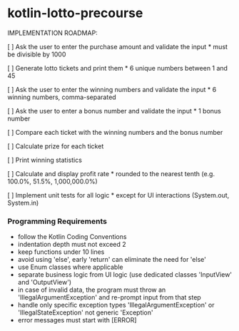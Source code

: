 # kotlin-lotto-precourse

IMPLEMENTATION ROADMAP:

[ ] Ask the user to enter the purchase amount and validate the input
	* must be divisible by 1000

[ ] Generate lotto tickets and print them
	* 6 unique numbers between 1 and 45

[ ] Ask the user to enter the winning numbers and validate the input
	* 6 winning numbers, comma-separated

[ ] Ask the user to enter a bonus number and validate the input
	* 1 bonus number

[ ] Compare each ticket with the winning numbers and the bonus number

[ ] Calculate prize for each ticket

[ ] Print winning statistics

[ ] Calculate and display profit rate
	* rounded to the nearest tenth (e.g. 100.0%, 51.5%, 1,000,000.0%)

[ ] Implement unit tests for all logic
	* except for UI interactions (System.out, System.in)


### Programming Requirements

* follow the Kotlin Coding Conventions
* indentation depth must not exceed 2
* keep functions under 10 lines
* avoid using 'else', early 'return' can eliminate the need for 'else'
* use Enum classes where applicable
* separate business logic from UI logic (use dedicated classes 'InputView' and 'OutputView')
* in case of invalid data, the program must throw an 'IllegalArgumentException' and re-prompt input from that step
* handle only specific exception types 'IllegalArgumentException' or 'IllegalStateException' not generic 'Exception'
* error messages must start with [ERROR]
